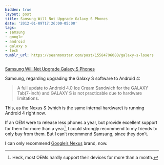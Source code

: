 ```yaml
---
hidden: true
layout: post
title: Samsung Will Not Upgrade Galaxy S Phones
date: '2012-01-09T17:26:00-05:00'
tags:
- samsung
- google
- android
- galaxy s
- tech
tumblr_url: https://seanmonstar.com/post/15584706088/galaxy-s-losers
---
```

[Samsung Will Not Upgrade Galaxy S Phones](http://www.businessinsider.com/samsung-will-not-upgrade-galaxy-s-phones-2012-1)  

Samsung, regarding upgrading the Galaxy S software to Android 4:

> A full update to Android 4.0 Ice Cream Sandwich for the GALAXY Tab(7-inch) and GALAXY S is not practicable due to hardware limitations.

This, as the Nexus S (which is the same internal hardware) is running Android 4 right now.

If an OEM were to release less phones a year, but provide excellent support for them for more than a year[^1], I could strongly recommend to my friends to only buy from them. But I can’t recommend Samsung, since they don’t.

I can only recommend [Google’s Nexus](http://google.com/nexus) brand, now.



[^1]: Heck, most OEMs hardly support their devices for more than a month.

